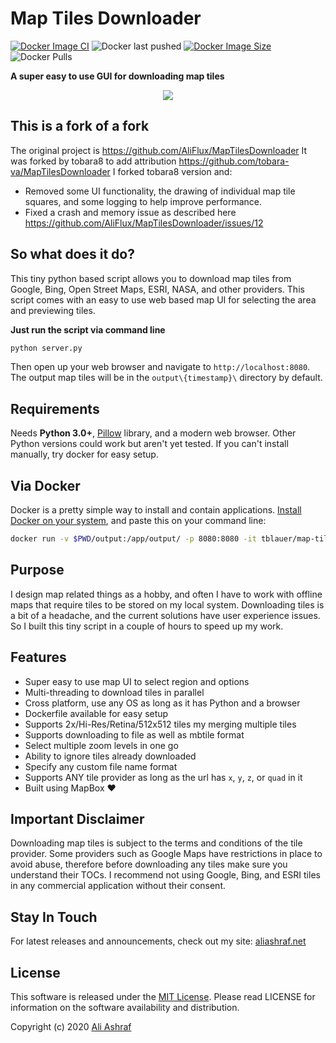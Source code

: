 # Map Tiles Downloader 
[![Docker Image CI](https://github.com/tblauer/MapTilesDownloader/actions/workflows/docker-image.yml/badge.svg?branch=master)](https://github.com/tblauer/MapTilesDownloader/actions/workflows/docker-image.yml)
<img alt="Docker last pushed" src="https://img.shields.io/badge/dynamic/json?color=blue&label=Last%20pushed&query=last_updated&url=https%3A%2F%2Fhub.docker.com%2Fv2%2Frepositories%2Ftblauer%2Fmap-tiles-downloader%2F&logo=docker&?link=http://left&link=https://hub.docker.com/repository/docker/tobara8/map-tiles-downloader">
[![Docker Image Size](https://img.shields.io/docker/image-size/tblauer/map-tiles-downloader?logo=Docker)](https://hub.docker.com/r/jokobsk/pi.alert)
<img src="https://img.shields.io/docker/pulls/tblauer/map-tiles-downloader?logo=docker&color=0aa8d2&logoColor=fff" alt="Docker Pulls">

**A super easy to use GUI for downloading map tiles**

<p align="center">
  <img src="gif/map-tiles-downloader.gif">
</p>

## This is a fork of a fork

The original project is  https://github.com/AliFlux/MapTilesDownloader
It was forked by tobara8 to add attribution  https://github.com/tobara-va/MapTilesDownloader
I forked tobara8 version and:
 - Removed some UI functionality, the drawing of individual map tile squares, and some logging to help improve performance. 
 - Fixed a crash and memory issue as described here https://github.com/AliFlux/MapTilesDownloader/issues/12


## So what does it do?

This tiny python based script allows you to download map tiles from Google, Bing, Open Street Maps, ESRI, NASA, and other providers. This script comes with an easy to use web based map UI for selecting the area and previewing tiles.

**Just run the script via command line**

```sh
python server.py
```

Then open up your web browser and navigate to `http://localhost:8080`. The output map tiles will be in the `output\{timestamp}\` directory by default.

## Requirements

Needs **Python 3.0+**, [Pillow](https://pypi.org/project/Pillow/) library, and a modern web browser. Other Python versions could work but aren't yet tested. If you can't install manually, try docker for easy setup.

## Via Docker

Docker is a pretty simple way to install and contain applications. [Install Docker on your system](https://www.docker.com/products/docker-desktop), and paste this on your command line:

```sh
docker run -v $PWD/output:/app/output/ -p 8080:8080 -it tblauer/map-tiles-downloader
```

## Purpose

I design map related things as a hobby, and often I have to work with offline maps that require tiles to be stored on my local system. Downloading tiles is a bit of a headache, and the current solutions have user experience issues. So I built this tiny script in a couple of hours to speed up my work.

## Features

- Super easy to use map UI to select region and options
- Multi-threading to download tiles in parallel
- Cross platform, use any OS as long as it has Python and a browser
- Dockerfile available for easy setup
- Supports 2x/Hi-Res/Retina/512x512 tiles my merging multiple tiles
- Supports downloading to file as well as mbtile format
- Select multiple zoom levels in one go
- Ability to ignore tiles already downloaded
- Specify any custom file name format
- Supports ANY tile provider as long as the url has `x`, `y`, `z`, or `quad` in it
- Built using MapBox :heart:

## Important Disclaimer

Downloading map tiles is subject to the terms and conditions of the tile provider. Some providers such as Google Maps have restrictions in place to avoid abuse, therefore before downloading any tiles make sure you understand their TOCs. I recommend not using Google, Bing, and ESRI tiles in any commercial application without their consent.

## Stay In Touch

For latest releases and announcements, check out my site: [aliashraf.net](http://aliashraf.net)

## License

This software is released under the [MIT License](LICENSE). Please read LICENSE for information on the
software availability and distribution.

Copyright (c) 2020 [Ali Ashraf](http://aliashraf.net)